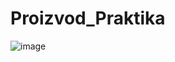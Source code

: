 # Proizvod_Praktika
![image](https://github.com/Aven34/Proizvod_Praktika/assets/123065246/3a64b29a-e814-41fc-835a-6404e85ca4b4)
